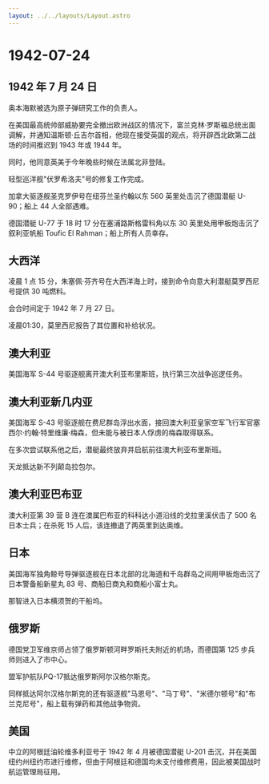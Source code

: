 ```yaml
---
layout: ../../layouts/Layout.astro
---
```


# 1942-07-24

## 1942 年 7 月 24 日

奥本海默被选为原子弹研究工作的负责人。

在美国最高统帅部威胁要完全撤出欧洲战区的情况下，富兰克林·罗斯福总统出面调解，并通知温斯顿·丘吉尔首相，他现在接受英国的观点，将开辟西北欧第二战场的时间推迟到
1943 年或 1944 年。

同时，他同意英美于今年晚些时候在法属北非登陆。

轻型巡洋舰"伏罗希洛夫"号的修复工作完成。

加拿大驱逐舰圣克罗伊号在纽芬兰圣约翰以东 560 英里处击沉了德国潜艇
U-90；船上 44 人全部遇难。

德国潜艇 U-77 于 18 时 17 分在塞浦路斯格雷科角以东 30
英里处用甲板炮击沉了叙利亚帆船 Toufic El Rahman；船上所有人员幸存。

## 大西洋

凌晨 1 点 15
分，朱塞佩·芬齐号在大西洋海上时，接到命令向意大利潜艇莫罗西尼号提供 30
吨燃料。

会合时间定于 1942 年 7 月 27 日。

凌晨01:30，莫里西尼报告了其位置和补给状况。

## 澳大利亚

美国海军 S-44 号驱逐舰离开澳大利亚布里斯班，执行第三次战争巡逻任务。

## 澳大利亚新几内亚

美国海军 S-43
号驱逐舰在费尼群岛浮出水面，接回澳大利亚皇家空军飞行军官塞西尔·约翰·特里维廉·梅森，但未能与被日本人俘虏的梅森取得联系。

在多次尝试联系他之后，潜艇最终放弃并启航前往澳大利亚布里斯班。

天龙抵达新不列颠岛拉包尔。

## 澳大利亚巴布亚

澳大利亚第 39 营 B 连在澳属巴布亚的科科达小道沿线的戈拉里溪伏击了 500
名日本士兵；在杀死 15 人后，该连撤退了两英里到达奥维。

## 日本

美国海军独角鲸号导弹驱逐舰在日本北部的北海道和千岛群岛之间用甲板炮击沉了日本警备船新星丸
83 号、商船日商丸和商船小富士丸。

那智进入日本横须贺的干船坞。

## 俄罗斯

德国党卫军维京师占领了俄罗斯顿河畔罗斯托夫附近的机场，而德国第 125
步兵师则进入了市中心。

盟军护航队PQ-17抵达俄罗斯阿尔汉格尔斯克。

同样抵达阿尔汉格尔斯克的还有驱逐舰"马恩号"、"马丁号"、"米德尔顿号"和"布兰克尼号"，船上载有弹药和其他战争物资。

## 美国

中立的阿根廷油轮维多利亚号于 1942 年 4 月被德国潜艇 U-201
击沉，并在美国纽约州纽约市进行维修，但由于阿根廷和德国均未支付维修费用，因此被美国战时航运管理局征用。